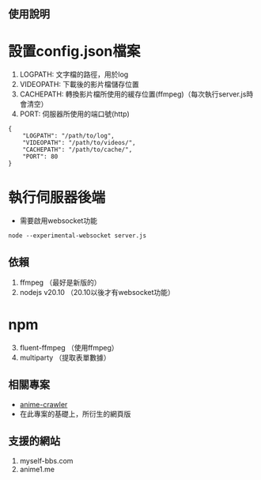 ## 使用說明
# 設置config.json檔案
1. LOGPATH: 文字檔的路徑，用於log
2. VIDEOPATH: 下載後的影片檔儲存位置
3. CACHEPATH: 轉換影片檔所使用的緩存位置(ffmpeg)（每次執行server.js時會清空）
4. PORT: 伺服器所使用的端口號(http)
```
{
	"LOGPATH": "/path/to/log", 
	"VIDEOPATH": "/path/to/videos/",
	"CACHEPATH": "/path/to/cache/",
	"PORT": 80
}
```
# 執行伺服器後端
- 需要啟用websocket功能
```
node --experimental-websocket server.js
```
## 依賴
1. ffmpeg （最好是新版的）
2. nodejs v20.10 （20.10以後才有websocket功能）
# npm
3. fluent-ffmpeg （使用ffmpeg）
4. multiparty （提取表單數據）
## 相關專案
- [anime-crawler](https://github.com/stevenhuang226/anime-crawler)
- 在此專案的基礎上，所衍生的網頁版
## 支援的網站
1. myself-bbs.com
2. anime1.me

